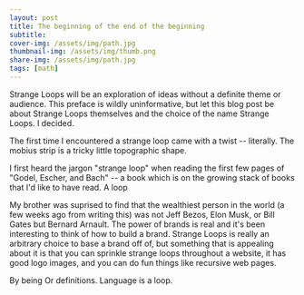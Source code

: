 ```yaml
---
layout: post
title: The beginning of the end of the beginning
subtitle: 
cover-img: /assets/img/path.jpg
thumbnail-img: /assets/img/thumb.png
share-img: /assets/img/path.jpg
tags: [math]
---
```


Strange Loops will be an exploration of ideas without a definite theme or audience. This preface is wildly uninformative, but let this blog post be about Strange Loops themselves and the choice of the name Strange Loops. I decided.

The first time I encountered a strange loop came with a twist -- literally. The mobius strip is a tricky little topographic shape. 

I first heard the jargon "strange loop" when reading the first few pages of "Godel, Escher, and Bach" -- a book which is on the growing stack of books that I'd like to have read. A loop  

My brother was suprised to find that the wealthiest person in the world (a few weeks ago from writing this) was not Jeff Bezos, Elon Musk, or Bill Gates but Bernard Arnault. The power of brands is real and it's been interesting to think of how to build a brand. Strange Loops is really an arbitrary choice to base a brand off of, but something that is appealing about it is that you can sprinkle strange loops throughout a website, it has good logo images, and you can do fun things like recursive web pages. 



By being Or definitions. Language is a loop.  